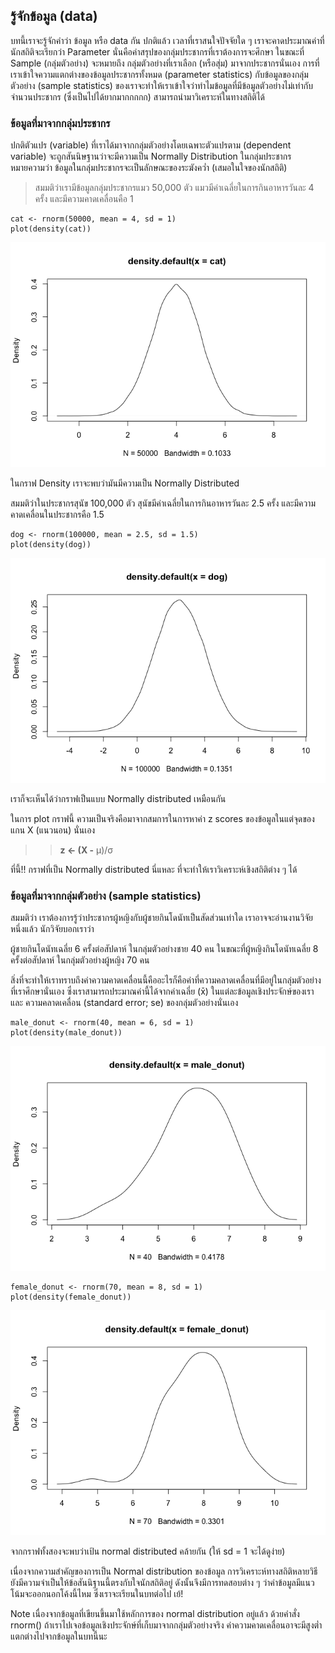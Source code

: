 ## รู้จักข้อมูล (data)

บทนี้เราจะรู้จักคำว่า ข้อมูล หรือ data กัน ปกติแล้ว
เวลาที่เราสนใจปัจจัยใด ๆ เราจะคาดประมาณค่าที่นักสถิติจะเรียกว่า
Parameter นั่นคือค่าสรุปของกลุ่มประชากรที่เราต้องการจะศึกษา ในขณะที่
Sample (กลุ่มตัวอย่าง) จะหมายถึง กลุ่มตัวอย่างที่เราเลือก (หรือสุ่ม)
มาจากประชากรนั่นเอง การที่เราเข้าใจความแตกต่างของข้อมูลประชากรทั้งหมด
(parameter statistics) กับข้อมูลของกลุ่มตัวอย่าง (sample statistics)
ของเราจะทำให้เราเข้าใจว่าทำไมข้อมูลที่มีข้อมูลตัวอย่างไม่เท่ากับจำนวนประชากร
(ซึ่งเป็นไปได้ยากมากกกกก) สามารถนำมาวิเคราะห์ในทางสถิติได้

### ข้อมูลที่มาจากกลุ่มประชากร

ปกติตัวแปร (variable) ที่เราได้มาจากกลุ่มตัวอย่างโดยเฉพาะตัวแปรตาม
(dependent variable) จะถูกสันนิษฐานว่าจะมีความเป็น Normally Distribution
ในกลุ่มประชากร หมายความว่า ข้อมูลในกลุ่มประชากรจะเป็นลักษณะของระฆังคว่ำ (เสมอในใจของนักสถิติ)

> สมมติว่าเรามีข้อมูลกลุ่มประชากรแมว 50,000 ตัว
> แมวมีค่าเฉลี่ยในการกินอาหารวันละ 4 ครั้ง และมีความคาดเคลื่อนคือ 1

    cat <- rnorm(50000, mean = 4, sd = 1)
    plot(density(cat))

![](docs/normal_dis_files/figure-markdown_strict/unnamed-chunk-1-1.png)

ในกราฟ Density เราจะพบว่ามันมีความเป็น Normally Distributed

สมมติว่าในประชากรสุนัข 100,000 ตัว สุนัขมีค่าเฉลี่ยในการกินอาหารวันละ
2.5 ครั้ง และมีความคาดเคลื่อนในประชากรคือ 1.5

    dog <- rnorm(100000, mean = 2.5, sd = 1.5)
    plot(density(dog))

![](docs/normal_dis_files/figure-markdown_strict/unnamed-chunk-2-1.png)

เราก็จะเห็นได้ว่ากราฟเป็นแบบ Normally distributed เหมือนกัน

ในการ plot กราฟนี้ ความเป็นจริงคือมาจากสมการในการหาค่า z scores
ของข้อมูลในแต่จุดของแกน X (แนวนอน) นั่นเอง

>> **z &lt;- (X -** μ)/σ

ที่นี้!! กราฟที่เป็น Normally distributed นี่แหละ
ที่จะทำให้เราวิเคราะห์เชิงสถิติต่าง ๆ ได้

### ข้อมูลที่มาจากกลุ่มตัวอย่าง (sample statistics)

สมมติว่า
เราต้องการรู้ว่าประชากรผู้หญิงกับผู้ชายกินโดนัทเป็นสัดส่วนเท่าใด
เราอาจจะอ่านงานวิจัยหนึ่งแล้ว นักวิจัยบอกเราว่า

ผู้ชายกินโดนัทเฉลี่ย 6 ครั้งต่อสัปดาห์ ในกลุ่มตัวอย่างชาย 40 คน
ในขณะที่ผู้หญิงกินโดนัทเฉลี่ย 8 ครั้งต่อสัปดาห์ ในกลุ่มตัวอย่างผู้หญิง
70 คน


สิ่งที่จะทำให้เราทราบถึงค่าความคาดเคลื่อนนี้คืออะไรก็คือค่าที่ความคลาดเคลื่อนที่มีอยู่ในกลุ่มตัวอย่างที่เราศึกษานั่นเอง
ซึ่งเราสามารถประมาณค่านี้ได้จากค่าเฉลี่ย (x̄)
ในแต่ละข้อมูลเชิงประจักษ์ของเราและ ความคลาดเคลื่อน (standard error; se)
ของกลุ่มตัวอย่างนั่นเอง

    male_donut <- rnorm(40, mean = 6, sd = 1)
    plot(density(male_donut))

![](docs/normal_dis_files/figure-markdown_strict/unnamed-chunk-3-1.png)

    female_donut <- rnorm(70, mean = 8, sd = 1)
    plot(density(female_donut))

![](docs/normal_dis_files/figure-markdown_strict/unnamed-chunk-3-2.png)

จากกราฟทั้งสองจะพบว่าเป้น normal distributed คล้ายกัน (ให้ sd = 1 จะได้ดูง่าย)

เนื่องจากความสำคัญของการเป็น Normal distribution ของข้อมูล
การวิเคราะห์ทางสถิติหลายวิธียังมีความจำเป็นให้ข้อสันนิฐานนี้ตรงกับใจนักสถิติอยู่
ดังนั้นจึงมีการทดสอบต่าง ๆ ว่าค่าข้อมูลมีแนวโน้มจะออกนอกโค้งนี้ไหม
ซึ่งเราจะเรียนในบทต่อไป เย้!

Note เนื่องจากข้อมูลที่เขียนขึ้นมาใช้หลักการของ normal distribution
อยู่แล้ว ด้วยคำสั่ง rnorm()
ถ้าเราไปเจอข้อมูลเชิงประจักษ์ที่เก็บมาจากกลุ่มตัวอย่างจริง
ค่าความคาดเคลื่อนอาจะมีสูงต่ำแตกต่างไปจากข้อมูลในบทนี้นะ
